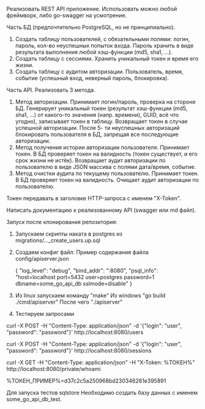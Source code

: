 Реализовать REST API приложение.
Использовать можно любой фреймворк, либо go-swagger на усмотрение.

Часть БД (предпочтительно PostgreSQL, но не принципиально).
1. Создать таблицу пользователей, с обязательными полями: логин, пароль, кол-во неуспешных
   попыток входа. Пароль хранить в виде результата выполнения любой хэш-функции (md5, sha1, ...).
2. Создать таблицу с сессиями. Хранить уникальный токен и время его жизни.
3. Создать таблицу с аудитом авторизации. Пользователь, время, событие (успешный вход,
   неверный пароль, блокировка).

Часть API. Реализовать 3 метода.
1. Метод авторизации. Принимает логин/пароль, проверка на стороне БД. Генерирует уникальный
   токен (результат хэш-функции (md5, sha1, ...) от какого-то значения (напр. времени), GUID, всё что
   угодно), записывает токен в таблицу. Возвращает токен в случае успешной авторизации. После 5-
   ти неуспешных авторизаций блокировать пользователя в БД, запрещая все последующие
   авторизации.
2. Метод получения истории авторизации пользователя. Принимает токен. В БД проверяет токен
   на валидность (токен существует, и его срок жизни не истёк). Возвращает аудит авторизации по
   пользователю в виде JSON массива с полями дата/время, событие.
3. Метод очистки аудита по текущему пользователю. Принимает токен. В БД проверяет токен на
   валидность. Очищает аудит авторизации по пользователю.

Токен передавать в заголовке HTTP-запроса с именем &quot;X-Token&quot;.

Написать документацию к реализованному API (swagger или md файл).


Запуск после клонирования репозитория:

1. Запускаем скрипты наката в postgres из migrations/..._create_users.up.sql

2. Создаем конфиг файл:
Пример содержания файла config/apiserver.json 

   {
      "log_level": "debug",
      "bind_addr": ":8080",
      "psql_info": "host=localhost port=5432 user=postgres password=1 dbname=some_go_api_db sslmode=disable"
   }

3. Из linux запускаем команду "make" 
Из windows "go build ./cmd/apiserver" После чего "./apiserver"

4. Тестируем запросами

curl -X POST -H "Content-Type: application/json" -d '{"login": "user", "password": "password"}' http://localhost:8080/users

curl -X POST -H "Content-Type: application/json" -d '{"login": "user", "password": "password"}' http://localhost:8080/sessions

curl -X GET -H "Content-Type: application/json" -H "X-Token: %ТОКЕН%" http://localhost:8080/private/whoami

%ТОКЕН_ПРИМЕР%=d37c2c5a250968bd230346261e395891

Для запуска тестов sqlstore Необходимо создать базу данных с именем some_go_api_db_test.

